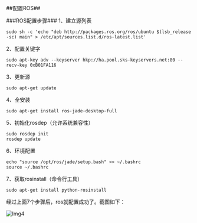 ##配置ROS##

###ROS配置步骤###
1、建立源列表

    sudo sh -c 'echo "deb http://packages.ros.org/ros/ubuntu $(lsb_release -sc) main" > /etc/apt/sources.list.d/ros-latest.list'

2、配置关键字

    sudo apt-key adv --keyserver hkp://ha.pool.sks-keyservers.net:80 --recv-key 0xB01FA116

3、更新源
 
    sudo apt-get update

4、全安装

	sudo apt-get install ros-jade-desktop-full

5、初始化rosdep（允许系统兼容性）

	sudo rosdep init
	rosdep update

6、环境配置

	echo "source /opt/ros/jade/setup.bash" >> ~/.bashrc
    source ~/.bashrc

7、获取rosinstall（命令行工具）

	sudo apt-get install python-rosinstall

经过上面7个步骤后，ros就配置成功了。截图如下：

![Img4](https://thumbnail0.baidupcs.com/thumbnail/2c659fcd92afac8d114c343823a51e78?fid=378574653-250528-49414629607651&time=1478534400&rt=sh&sign=FDTAER-DCb740ccc5511e5e8fedcff06b081203-dwdzYXvuuNs8vP4NECmp92N%2FWdw%3D&expires=8h&chkv=0&chkbd=0&chkpc=&dp-logid=7236650307645746245&dp-callid=0&size=c710_u400&quality=100)
